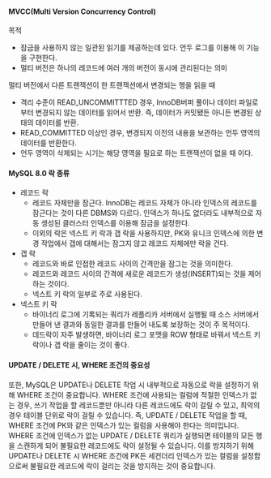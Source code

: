 #### MVCC(Multi Version Concurrency Control)

목적
- 잠금을 사용하지 않는 일관된 읽기를 제공하는데 있다. 언두 로그를 이용해 이 기능을 구현한다.
- 멀티 버전은 하나의 레코드에 여러 개의 버전이 동시에 관리된다는 의미

멀티 버전에서 다른 트랜잭션이 한 트랜잭션에서 변경되는 행을 읽을 때
- 격리 수준이 READ_UNCOMMITTTED 경우, InnoDB버퍼 풀이나 데이터 파일로부터 변경되지 않는 데이터를 읽어서 반환. 즉, 데이터가 커밋됐든 아니든 변경된 상태의 데이터를 반환.
- READ_COMMITTED 이상인 경우, 변경되지 이전의 내용을 보관하는 언두 영역의 데이터를 반환한다.
- 언두 영역이 삭제되는 시기는 해당 영역을 필요로 하는 트랜잭션이 없을 때 이다.

#### MySQL 8.0 락 종류
- 레코드 락
    - 레코드 자체만을 잠근다. InnoDB는 레코드 자체가 아니라 인덱스의 레코드를 잠근다는 것이 다른 DBMS와 다르다. 인덱스가 하나도 없더라도 내부적으로 자동 생성된 클러스터 인덱스를 이용해 잠금을 설정한다.
    - 이외의 락은 넥스트 키 락과 갭 락을 사용하지만, PK와 유니크 인덱스에 의한 변경 작업에서 갭에 대해서는 잠그지 않고 레코드 자체에만 락을 건다.
- 갭 락
    - 레코드와 바로 인접한 레코드 사이의 간격만을 잠그는 것을 의미한다.
    - 레코드와 레코드 사이의 간격에 새로운 레코드가 생성(INSERT)되는 것을 제어하는 것이다.
    - 넥스트 키 락의 일부로 주로 사용된다.
- 넥스트 키 락
    - 바이너리 로그에 기록되는 쿼리가 레플리카 서버에서 실행될 때 소스 서버에서 만들어 낸 결과와 동일한 결과를 만들어 내도록 보장하는 것이 주 목적이다.
    - 데드락이 자주 발생하면, 바이너리 로그 포맷을 ROW 형태로 바꿔서 넥스트 키 락이나 갭 락을 줄이는 것이 좋다.

#### UPDATE / DELETE 시, WHERE 조건의 중요성

또한, MySQL은 UPDATE나 DELETE 작업 시 내부적으로 자동으로 락을 설정하기 위해 WHERE 조건이 중요합니다.
WHERE 조건에 사용되는 컬럼에 적절한 인덱스가 없는 경우, 쓰기 작업을 할 레코드뿐만 아니라 다른 레코드에도 락이 걸릴 수 있고, 최악의 경우 테이블 단위로 락이 걸릴 수 있습니다. 즉, UPDATE / DELETE 작업을 할 때, WHERE 조건에 PK와 같은 인덱스가 있는 컬럼을 사용해야 한다는 의미입니다.
WHERE 조건에 인덱스가 없는 UPDATE / DELETE 쿼리가 실행되면 테이블의 모든 행을 스캔하게 되어 불필요한 레코드에도 락이 설정될 수 있습니다. 이를 방지하기 위해 UPDATE나 DELETE 시 WHERE 조건에 PK든 세컨더리 인덱스가 있는 컬럼을 설정함으로써 불필요한 레코드에 락이 걸리는 것을 방지하는 것이 중요합니다.
